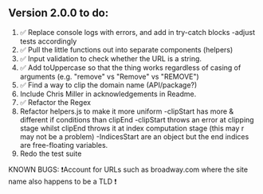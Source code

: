 ## Version 2.0.0 to do:

1. ✅ Replace console logs with errors, and add in try-catch blocks
   -adjust tests accordingly
2. ✅ Pull the little functions out into separate components (helpers)
3. ✅ Input validation to check whether the URL is a string.
4. ✅ Add toUppercase so that the thing works regardless of casing of arguments (e.g. "remove" vs "Remove" vs "REMOVE") 
5. ✅ Find a way to clip the domain name (API/package?) 
6. Include Chris Miller in acknowledgements in Readme.
7. ✅ Refactor the Regex
8. Refactor helpers.js to make it more uniform
   -clipStart has more & different if conditions than clipEnd
   -clipStart throws an error at clipping stage whilst clipEnd throws it at index computation stage (this may r may not be a problem)
   -IndicesStart are an object but the end indices are free-floating variables. 
9. Redo the test suite

KNOWN BUGS:
❗Account for URLs such as broadway.com where the site name also happens to be a TLD ❗